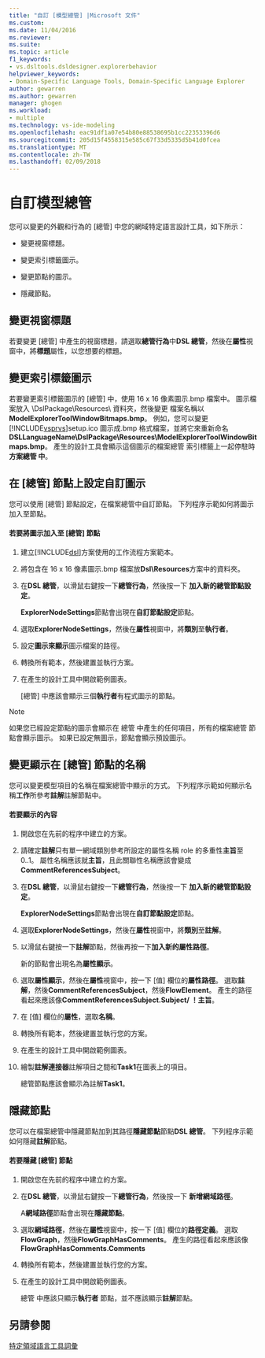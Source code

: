 ```yaml
---
title: "自訂 [模型總管] |Microsoft 文件"
ms.custom: 
ms.date: 11/04/2016
ms.reviewer: 
ms.suite: 
ms.topic: article
f1_keywords:
- vs.dsltools.dsldesigner.explorerbehavior
helpviewer_keywords:
- Domain-Specific Language Tools, Domain-Specific Language Explorer
author: gewarren
ms.author: gewarren
manager: ghogen
ms.workload:
- multiple
ms.technology: vs-ide-modeling
ms.openlocfilehash: eac91df1a07e54b80e88538695b1cc22353396d6
ms.sourcegitcommit: 205d15f4558315e585c67f33d5335d5b41d0fcea
ms.translationtype: MT
ms.contentlocale: zh-TW
ms.lasthandoff: 02/09/2018
---
```

# <a name="customizing-the-model-explorer"></a>自訂模型總管
您可以變更的外觀和行為的 [總管] 中您的網域特定語言設計工具，如下所示：  
  
-   變更視窗標題。  
  
-   變更索引標籤圖示。  
  
-   變更節點的圖示。  
  
-   隱藏節點。  
  
## <a name="changing-the-window-title"></a>變更視窗標題  
 若要變更 [總管] 中產生的視窗標題，請選取**總管行為**中**DSL 總管**，然後在**屬性**視窗中，將**標題**屬性，以您想要的標題。  
  
## <a name="changing-the-tab-icon"></a>變更索引標籤圖示  
 若要變更索引標籤圖示的 [總管] 中，使用 16 x 16 像素圖示.bmp 檔案中。 圖示檔案放入 \DslPackage\Resources\ 資料夾，然後變更 檔案名稱以**ModelExplorerToolWindowBitmaps.bmp**。 例如，您可以變更[!INCLUDE[vsprvs](../code-quality/includes/vsprvs_md.md)]setup.ico 圖示成.bmp 格式檔案，並將它來重新命名**DSLLanguageName\DslPackage\Resources\ModelExplorerToolWindowBitmaps.bmp**。 產生的設計工具會顯示這個圖示的檔案總管 索引標籤上一起停駐時**方案總管 中**。  
  
## <a name="setting-custom-icons-on-explorer-nodes"></a>在 [總管] 節點上設定自訂圖示  
 您可以使用 [總管] 節點設定，在檔案總管中自訂節點。 下列程序示範如何將圖示加入至節點。  
  
#### <a name="to-add-an-icon-to-an-explorer-node"></a>若要將圖示加入至 [總管] 節點  
  
1.  建立[!INCLUDE[dsl](../modeling/includes/dsl_md.md)]方案使用的工作流程方案範本。  
  
2.  將包含在 16 x 16 像素圖示.bmp 檔案放**Dsl\Resources**方案中的資料夾。  
  
3.  在**DSL 總管**，以滑鼠右鍵按一下**總管行為**，然後按一下 **加入新的總管節點設定**。  
  
     **ExplorerNodeSettings**節點會出現在**自訂節點設定**節點。  
  
4.  選取**ExplorerNodeSettings**，然後在**屬性**視窗中，將**類別**至**執行者**。  
  
5.  設定**圖示來顯示**圖示檔案的路徑。  
  
6.  轉換所有範本，然後建置並執行方案。  
  
7.  在產生的設計工具中開啟範例圖表。  
  
     [總管] 中應該會顯示三個**執行者**有程式圖示的節點。  
  
> [!NOTE]
>  如果您已經設定節點的圖示會顯示在 總管 中產生的任何項目，所有的檔案總管 節點會顯示圖示。 如果已設定無圖示，節點會顯示預設圖示。  
  
## <a name="changing-the-name-displayed-on-an-explorer-node"></a>變更顯示在 [總管] 節點的名稱  
 您可以變更模型項目的名稱在檔案總管中顯示的方式。 下列程序示範如何顯示名稱**工作**所參考**註解**註解節點中。  
  
#### <a name="to-display-a-property"></a>若要顯示的內容  
  
1.  開啟您在先前的程序中建立的方案。  
  
2.  請確定**註解**只有單一網域類別參考所設定的屬性名稱 role 的多重性**主旨**至 0..1。 屬性名稱應該就**主旨**，且此關聯性名稱應該會變成**CommentReferencesSubject**。  
  
3.  在**DSL 總管**，以滑鼠右鍵按一下**總管行為**，然後按一下 **加入新的總管節點設定**。  
  
     **ExplorerNodeSettings**節點會出現在**自訂節點設定**節點。  
  
4.  選取**ExplorerNodeSettings**，然後在**屬性**視窗中，將**類別**至**註解**。  
  
5.  以滑鼠右鍵按一下**註解**節點，然後再按一下**加入新的屬性路徑**。  
  
     新的節點會出現名為**屬性顯示**。  
  
6.  選取**屬性顯示**，然後在**屬性**視窗中，按一下 [值] 欄位的**屬性路徑**。 選取**註解**，然後**CommentReferencesSubject**，然後**FlowElement**。 產生的路徑看起來應該像**CommentReferencesSubject.Subject/ ！主旨**。  
  
7.  在 [值] 欄位的**屬性**，選取**名稱**。  
  
8.  轉換所有範本，然後建置並執行您的方案。  
  
9. 在產生的設計工具中開啟範例圖表。  
  
10. 繪製**註解連接器**註解項目之間和**Task1**在圖表上的項目。  
  
     總管節點應該會顯示為註解**Task1**。  
  
## <a name="hiding-nodes"></a>隱藏節點  
 您可以在檔案總管中隱藏節點加到其路徑**隱藏節點**節點**DSL 總管**。 下列程序示範如何隱藏**註解**節點。  
  
#### <a name="to-hide-an-explorer-node"></a>若要隱藏 [總管] 節點  
  
1.  開啟您在先前的程序中建立的方案。  
  
2.  在**DSL 總管**，以滑鼠右鍵按一下**總管行為**，然後按一下 **新增網域路徑**。  
  
     A**網域路徑**節點會出現在**隱藏節點**。  
  
3.  選取**網域路徑**，然後在**屬性**視窗中，按一下 [值] 欄位的**路徑定義**。 選取**FlowGraph**，然後**FlowGraphHasComments**。 產生的路徑看起來應該像**FlowGraphHasComments.Comments**  
  
4.  轉換所有範本，然後建置並執行您的方案。  
  
5.  在產生的設計工具中開啟範例圖表。  
  
     總管 中應該只顯示**執行者** 節點，並不應該顯示**註解**節點。  
  
## <a name="see-also"></a>另請參閱

[特定領域語言工具詞彙](http://msdn.microsoft.com/ca5e84cb-a315-465c-be24-76aa3df276aa)